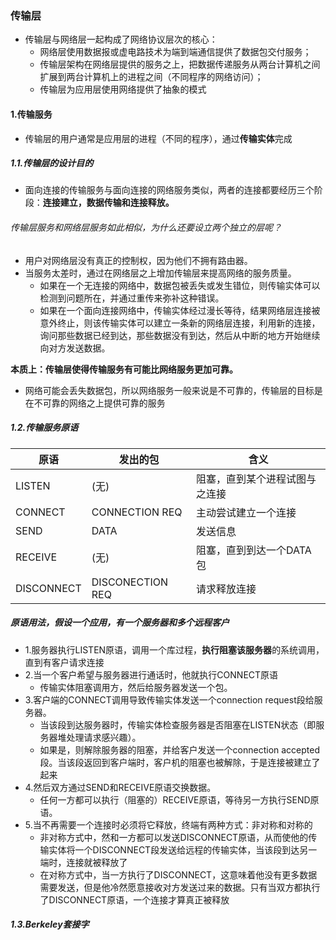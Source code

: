 ### 传输层

- 传输层与网络层一起构成了网络协议层次的核心：
  - 网络层使用数据报或虚电路技术为端到端通信提供了数据包交付服务；
  - 传输层架构在网络层提供的服务之上，把数据传递服务从两台计算机之间扩展到两台计算机上的进程之间（不同程序的网络访问）；
  - 传输层为应用层使用网络提供了抽象的模式

#### 1.传输服务

- 传输层的用户通常是应用层的进程（不同的程序），通过**传输实体**完成

##### 1.1.传输层的设计目的

- 面向连接的传输服务与面向连接的网络服务类似，两者的连接都要经历三个阶段：**连接建立，数据传输和连接释放。**

###### 传输层服务和网络层服务如此相似，为什么还要设立两个独立的层呢？

- 用户对网络层没有真正的控制权，因为他们不拥有路由器。
- 当服务太差时，通过在网络层之上增加传输层来提高网络的服务质量。
  - 如果在一个无连接的网络中，数据包被丢失或发生错位，则传输实体可以检测到问题所在，并通过重传来弥补这种错误。
  - 如果在一个面向连接网络中，传输实体经过漫长等待，结果网络层连接被意外终止，则该传输实体可以建立一条新的网络层连接，利用新的连接，询问那些数据已经到达，那些数据没有到达，然后从中断的地方开始继续向对方发送数据。

**本质上：传输层使得传输服务有可能比网络服务更加可靠。**

- 网络可能会丢失数据包，所以网络服务一般来说是不可靠的，传输层的目标是在不可靠的网络之上提供可靠的服务

##### 1.2.传输服务原语

| 原语       | 发出的包         | 含义                           |
| ---------- | ---------------- | ------------------------------ |
| LISTEN     | (无)             | 阻塞，直到某个进程试图与之连接 |
| CONNECT    | CONNECTION REQ   | 主动尝试建立一个连接           |
| SEND       | DATA             | 发送信息                       |
| RECEIVE    | (无)             | 阻塞，直到到达一个DATA包       |
| DISCONNECT | DISCONECTION REQ | 请求释放连接                   |

##### 原语用法，假设一个应用，有一个服务器和多个远程客户

- 1.服务器执行LISTEN原语，调用一个库过程，**执行阻塞该服务器**的系统调用，直到有客户请求连接
- 2.当一个客户希望与服务器进行通话时，他就执行CONNECT原语
  - 传输实体阻塞调用方，然后给服务器发送一个包。
- 3.客户端的CONNECT调用导致传输实体发送一个connection request段给服务器。
  - 当该段到达服务器时，传输实体检查服务器是否阻塞在LISTEN状态（即服务器堆处理请求感兴趣）。
  - 如果是，则解除服务器的阻塞，并给客户发送一个connection accepted段。当该段返回到客户端时，客户机的阻塞也被解除，于是连接被建立了起来
- 4.然后双方通过SEND和RECEIVE原语交换数据。
  - 任何一方都可以执行（阻塞的）RECEIVE原语，等待另一方执行SEND原语。
- 5.当不再需要一个连接时必须将它释放，终端有两种方式：非对称和对称的
  - 非对称方式中，然和一方都可以发送DISCONNECT原语，从而使他的传输实体将一个DISCONNECT段发送给远程的传输实体，当该段到达另一端时，连接就被释放了
  - 在对称方式中，当一方执行了DISCONNECT，这意味着他没有更多数据需要发送，但是他冷然愿意接收对方发送过来的数据。只有当双方都执行了DISCONNECT原语，一个连接才算真正被释放

##### 1.3.Berkeley套接字































